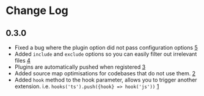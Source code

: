 # Change Log

## 0.3.0
- Fixed a bug where the plugin option did not pass configuration options [5](https://github.com/jackmellis/require-extension-hooks/issues/5)
- Added `include` and `exclude` options so you can easily filter out irrelevant files [4](https://github.com/jackmellis/require-extension-hooks/issues/4)
- Plugins are automatically pushed when registered [3](https://github.com/jackmellis/require-extension-hooks/issues/3)
- Added source map optimisations for codebases that do not use them. [2](https://github.com/jackmellis/require-extension-hooks/issues/2)
- Added `hook` method to the hook parameter, allows you to trigger another extension. i.e. `hooks('ts').push({hook} => hook('js'))` [1](https://github.com/jackmellis/require-extension-hooks/issues/1)
